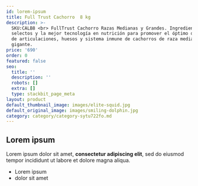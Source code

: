 ```yaml
---
id: lorem-ipsum
title: Full Trust Cachorro  8 kg
description: >-
  SKU:CALB8 <br> FullTrust Cachorro Razas Medianas y Grandes. Ingredientes
  selectos y la mejor tecnología en nutrición para promover el óptimo desarrollo
  de articulaciones, huesos y sistema inmune de cachorros de raza mediana a
  gigante.
price: '690'
order: 0
featured: false
seo:
  title: ''
  description: ''
  robots: []
  extra: []
  type: stackbit_page_meta
layout: product
default_thumbnail_image: images/elite-squid.jpg
default_original_image: images/smiling-dolphin.jpg
category: category/category-sytu722fo.md
---
```

## Lorem ipsum

Lorem ipsum dolor sit amet, **consectetur adipiscing elit**, sed do eiusmod tempor incididunt ut labore et dolore magna aliqua.

- Lorem ipsum
- dolor sit amet